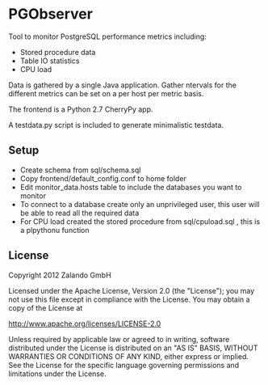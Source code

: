 PGObserver
==========

Tool to monitor PostgreSQL performance metrics including:

 * Stored procedure data
 * Table IO statistics
 * CPU load

Data is gathered by a single Java application. Gather ntervals for the different metrics can be set on a per host per metric basis.

The frontend is a Python 2.7 CherryPy app.

A testdata.py script is included to generate minimalistic testdata.

Setup
-----

 * Create schema from sql/schema.sql
 * Copy frontend/default_config.conf to home folder
 * Edit monitor_data.hosts table to include the databases you want to monitor
 * To connect to a database create only an unprivileged user, this user will be able to read all the required data
 * For CPU load created the stored procedure from sql/cpuload.sql , this is a plpythonu function

License
-------

Copyright 2012 Zalando GmbH

Licensed under the Apache License, Version 2.0 (the "License");
you may not use this file except in compliance with the License.
You may obtain a copy of the License at

   http://www.apache.org/licenses/LICENSE-2.0

Unless required by applicable law or agreed to in writing, software
distributed under the License is distributed on an "AS IS" BASIS,
WITHOUT WARRANTIES OR CONDITIONS OF ANY KIND, either express or implied.
See the License for the specific language governing permissions and
limitations under the License.
